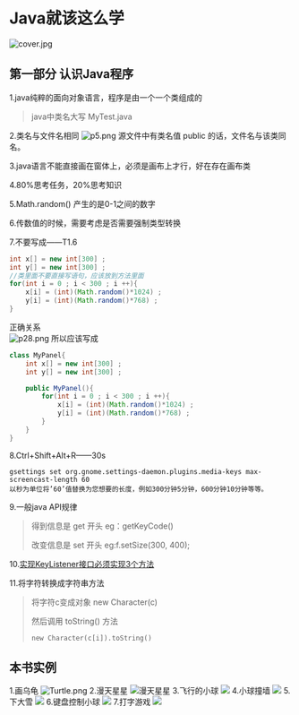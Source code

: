 # Java就该这么学
![cover.jpg](picture/cover.jpg)
## 第一部分 认识Java程序
1.java纯粹的面向对象语言，程序是由一个一个类组成的
> java中类名大写
> MyTest.java

2.类名与文件名相同
![p5.png](picture/p5.png)
源文件中有类名值 public 的话，文件名与该类同名。

3.java语言不能直接画在窗体上，必须是画布上才行，好在存在画布类

4.80%思考任务，20%思考知识

5.Math.random() 产生的是0-1之间的数字

6.传数值的时候，需要考虑是否需要强制类型转换

7.不要写成——T1.6
```java
int x[] = new int[300] ;
int y[] = new int[300] ;
//类里面不要直接写语句，应该放到方法里面
for(int i = 0 ; i < 300 ; i ++){
    x[i] = (int)(Math.random()*1024) ;
    y[i] = (int)(Math.random()*768) ;
}
```    
正确关系  
![p28.png](picture/p28.png)
所以应该写成
```java
class MyPanel{
    int x[] = new int[300] ;
    int y[] = new int[300] ;

    public MyPanel(){
        for(int i = 0 ; i < 300 ; i ++){
            x[i] = (int)(Math.random()*1024) ;
            y[i] = (int)(Math.random()*768) ;
        }
    }
}
```

8.Ctrl+Shift+Alt+R——30s
```
gsettings set org.gnome.settings-daemon.plugins.media-keys max-screencast-length 60
以秒为单位将’60’值替换为您想要的长度，例如300分钟5分钟，600分钟10分钟等等。
```

9.一般java API规律
> 得到信息是 get 开头
> eg：getKeyCode()
>
> 改变信息是 set 开头
> eg:f.setSize(300, 400);

10.[实现KeyListener接口必须实现3个方法](Part1认识Java程序/1.7键盘控制小球/test/test1/README.md)

11.将字符转换成字符串方法
> 将字符c变成对象 new Character(c)
>
> 然后调用 toString() 方法
>
> ```new Character(c[i]).toString()```



## 本书实例
1.画乌龟
![Turtle.png](Part1认识Java程序/1.2画乌龟/Turtle.png)
2.漫天星星
![漫天星星](Part1认识Java程序/1.3满天星星/test1.3.png)
3.飞行的小球
![](Part1认识Java程序/1.4飞行的小球/out.gif)
4.小球撞墙
![](Part1认识Java程序/1.5小球撞墙/out.gif)
5.下大雪
![](Part1认识Java程序/1.6下大雪/out.gif)
6.键盘控制小球
![](Part1认识Java程序/1.7键盘控制小球/out.gif)
7.打字游戏
![](Part1认识Java程序/1.8打字母的游戏/out.gif)